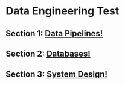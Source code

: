 # Data Engineering Test
## Section 1: [Data Pipelines!](https://github.com/ya0z/dataeng_test/tree/main/section1)
## Section 2: [Databases!](https://github.com/ya0z/dataeng_test/tree/main/section2)
## Section 3: [System Design!](https://github.com/ya0z/dataeng_test/tree/main/section3)

